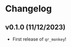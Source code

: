 # Changelog

<!--next-version-placeholder-->

## v0.1.0 (11/12/2023)

- First release of `qr_monkey`!